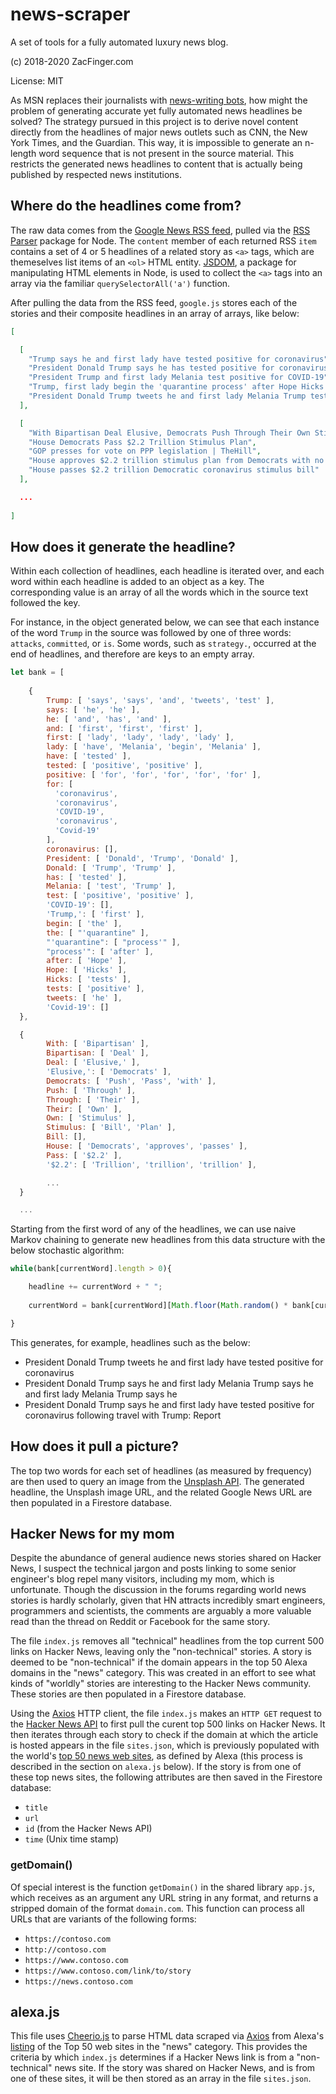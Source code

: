 # news-scraper

A set of tools for a fully automated luxury news blog.

(c) 2018-2020 ZacFinger.com

License: MIT

As MSN replaces their journalists with [news-writing bots](https://www.theguardian.com/technology/2020/may/30/microsoft-sacks-journalists-to-replace-them-with-robots), how might the problem of generating accurate yet fully automated news headlines be solved? The strategy pursued in this project is to derive novel content directly from the headlines of major news outlets such as CNN, the New York Times, and the Guardian. This way, it is impossible to generate an n-length word sequence that is not present in the source material. This restricts the generated news headlines to content that is actually being published by respected news institutions.

## Where do the headlines come from?
The raw data comes from the [Google News RSS feed](https://news.google.com/rss), pulled via the [RSS Parser](https://www.npmjs.com/package/rss-parser) package for Node. The `content` member of each returned RSS `item` contains a set of 4 or 5 headlines of a related story as `<a>` tags, which are themeselves list items of an `<ol>` HTML entity. [JSDOM](https://github.com/jsdom/jsdom), a package for manipulating HTML elements in Node, is used to collect the `<a>` tags into an array via the familiar `querySelectorAll('a')` function. 

After pulling the data from the RSS feed, `google.js` stores each of the stories and their composite headlines in an array of arrays, like below:
```json
[

  [
    "Trump says he and first lady have tested positive for coronavirus",
    "President Donald Trump says he has tested positive for coronavirus",
    "President Trump and first lady Melania test positive for COVID-19",
    "Trump, first lady begin the 'quarantine process' after Hope Hicks tests positive for coronavirus",
    "President Donald Trump tweets he and first lady Melania Trump test positive for Covid-19"
  ],

  [
    "With Bipartisan Deal Elusive, Democrats Push Through Their Own Stimulus Bill",
    "House Democrats Pass $2.2 Trillion Stimulus Plan",
    "GOP presses for vote on PPP legislation | TheHill",
    "House approves $2.2 trillion stimulus plan from Democrats with no bipartisan deal in sight",
    "House passes $2.2 trillion Democratic coronavirus stimulus bill"
  ],

  ...
  
]
```
## How does it generate the headline?
Within each collection of headlines, each headline is iterated over, and each word within each headline is added to an object as a key. The corresponding value is an array of all the words which in the source text followed the key. 

For instance, in the object generated below, we can see that each instance of the word `Trump` in the source was followed by one of three words: `attacks`, `committed`, or `is`. Some words, such as `strategy.`, occurred at the end of headlines, and therefore are keys to an empty array. 

```javascript
let bank = [ 
  
    {
        Trump: [ 'says', 'says', 'and', 'tweets', 'test' ],
        says: [ 'he', 'he' ],
        he: [ 'and', 'has', 'and' ],
        and: [ 'first', 'first', 'first' ],
        first: [ 'lady', 'lady', 'lady', 'lady' ],
        lady: [ 'have', 'Melania', 'begin', 'Melania' ],
        have: [ 'tested' ],
        tested: [ 'positive', 'positive' ],
        positive: [ 'for', 'for', 'for', 'for', 'for' ],
        for: [
          'coronavirus',
          'coronavirus',
          'COVID-19',
          'coronavirus',
          'Covid-19'
        ],
        coronavirus: [],
        President: [ 'Donald', 'Trump', 'Donald' ],
        Donald: [ 'Trump', 'Trump' ],
        has: [ 'tested' ],
        Melania: [ 'test', 'Trump' ],
        test: [ 'positive', 'positive' ],
        'COVID-19': [],
        'Trump,': [ 'first' ],
        begin: [ 'the' ],
        the: [ "'quarantine" ],
        "'quarantine": [ "process'" ],
        "process'": [ 'after' ],
        after: [ 'Hope' ],
        Hope: [ 'Hicks' ],
        Hicks: [ 'tests' ],
        tests: [ 'positive' ],
        tweets: [ 'he' ],
        'Covid-19': []
  },

  {
        With: [ 'Bipartisan' ],
        Bipartisan: [ 'Deal' ],
        Deal: [ 'Elusive,' ],
        'Elusive,': [ 'Democrats' ],
        Democrats: [ 'Push', 'Pass', 'with' ],
        Push: [ 'Through' ],
        Through: [ 'Their' ],
        Their: [ 'Own' ],
        Own: [ 'Stimulus' ],
        Stimulus: [ 'Bill', 'Plan' ],
        Bill: [],
        House: [ 'Democrats', 'approves', 'passes' ],
        Pass: [ '$2.2' ],
        '$2.2': [ 'Trillion', 'trillion', 'trillion' ],

        ...
  }

  ...
```
Starting from the first word of any of the headlines, we can use naive Markov chaining to generate new headlines from this data structure with the below stochastic algorithm:
```javascript
while(bank[currentWord].length > 0){

	headline += currentWord + " ";
	
	currentWord = bank[currentWord][Math.floor(Math.random() * bank[currentWord].length)];

}
```
This generates, for example, headlines such as the below:
* President Donald Trump tweets he and first lady have tested positive for coronavirus
* President Donald Trump says he and first lady Melania Trump says he and first lady Melania Trump says he
* President Donald Trump says he and first lady have tested positive for coronavirus following travel with Trump: Report

## How does it pull a picture?
The top two words for each set of headlines (as measured by frequency) are then used to query an image from the [Unsplash API](https://unsplash.com/developers). The generated headline, the Unsplash image URL, and the related Google News URL are then populated in a Firestore database.

## Hacker News for my mom
Despite the abundance of general audience news stories shared on Hacker News, I suspect the technical jargon and posts linking to some senior engineer's blog repel many visitors, including my mom, which is unfortunate. Though the discussion in the forums regarding world news stories is hardly scholarly, given that HN attracts incredibly smart engineers, programmers and scientists, the comments are arguably a more valuable read than the thread on Reddit or Facebook for the same story.

The file `index.js` removes all "technical" headlines from the top current 500 links on Hacker News, leaving only the "non-technical" stories. A story is deemed to be "non-technical" if the domain appears in the top 50 Alexa domains in the "news" category. This was created in an effort to see what kinds of "worldly" stories are interesting to the Hacker News community. These stories are then populated in a Firestore database.

Using the [Axios](https://www.npmjs.com/package/axios) HTTP client, the file `index.js` makes an `HTTP GET` request to the [Hacker News API](https://github.com/HackerNews/API) to first pull the curent top 500 links on Hacker News. It then iterates through each story to check if the domain at which the article is hosted appears in the file `sites.json`, which is previously populated with the world's [top 50 news web sites](https://www.alexa.com/topsites/category/Top/News), as defined by Alexa (this process is described in the section on `alexa.js` below). If the story is from one of these top news sites, the following attributes are then saved in the Firestore database:
* `title`
* `url`
* `id` (from the Hacker News API)
* `time` (Unix time stamp)

### getDomain()
Of special interest is the function `getDomain()` in the shared library `app.js`, which receives as an argument any URL string in any format, and returns a stripped domain of the format `domain.com`. This function can process all URLs that are variants of the following forms: 
* `https://contoso.com`
* `http://contoso.com`
* `https://www.contoso.com`
* `https://www.contoso.com/link/to/story`
* `https://news.contoso.com`

## alexa.js
This file uses [Cheerio.js](https://cheerio.js.org/) to parse HTML data scraped via [Axios](https://www.npmjs.com/package/axios) from Alexa's [listing](https://www.alexa.com/topsites/category/Top/News) of the Top 50 web sites in the "news" category. This provides the criteria by which `index.js` determines if a Hacker News link is from a "non-technical" news site. If the story was shared on Hacker News, and is from one of these sites, it will be then stored as an array in the file `sites.json`.


